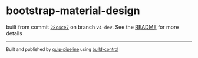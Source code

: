 # bootstrap-material-design

 built from commit [`28c4ce7`](../../commit/28c4ce7394af2a5cd4e36e9c6f67826d51246b1e) on branch `v4-dev`. See the [README](../..) for more details

---
<sup>Built and published by [gulp-pipeline](https://github.com/alienfast/gulp-pipeline) using [build-control](https://github.com/alienfast/build-control)</sup>
